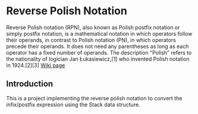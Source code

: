 # Reverse Polish Notation

Reverse Polish notation (RPN), also known as Polish postfix notation or simply postfix notation, is a mathematical notation in which operators follow their operands, in contrast to Polish notation (PN), in which operators precede their operands. It does not need any parentheses as long as each operator has a fixed number of operands. The description "Polish" refers to the nationality of logician Jan Łukasiewicz,[1] who invented Polish notation in 1924.[2][3] [Wiki page](https://en.wikipedia.org/wiki/Reverse_Polish_notation "Wiki")

## Introduction ##
This is a project implementing the reverse polish notation to convert the infix/postfix expression using the Stack data structure.

